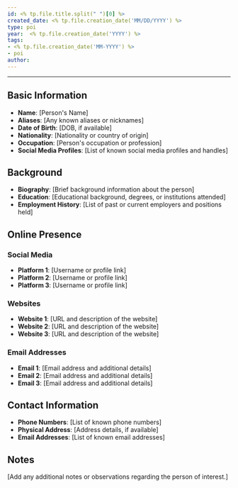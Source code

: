 ```yaml
---
id: <% tp.file.title.split(" ")[0] %>
created_date: <% tp.file.creation_date('MM/DD/YYYY') %>
type: poi
year:  <% tp.file.creation_date('YYYY') %>
tags:
- <% tp.file.creation_date('MM-YYYY') %>
- poi
author:
---
```


----

## Basic Information

- **Name**: [Person's Name]
- **Aliases**: [Any known aliases or nicknames]
- **Date of Birth**: [DOB, if available]
- **Nationality**: [Nationality or country of origin]
- **Occupation**: [Person's occupation or profession]
- **Social Media Profiles**: [List of known social media profiles and handles]

## Background

- **Biography**: [Brief background information about the person]
- **Education**: [Educational background, degrees, or institutions attended]
- **Employment History**: [List of past or current employers and positions held]

## Online Presence

### Social Media

- **Platform 1**: [Username or profile link]
- **Platform 2**: [Username or profile link]
- **Platform 3**: [Username or profile link]

### Websites

- **Website 1**: [URL and description of the website]
- **Website 2**: [URL and description of the website]
- **Website 3**: [URL and description of the website]

### Email Addresses

- **Email 1**: [Email address and additional details]
- **Email 2**: [Email address and additional details]
- **Email 3**: [Email address and additional details]

## Contact Information

- **Phone Numbers**: [List of known phone numbers]
- **Physical Address**: [Address details, if available]
- **Email Addresses**: [List of known email addresses]

## Notes

[Add any additional notes or observations regarding the person of interest.]
